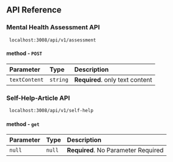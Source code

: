 ## API Reference

### Mental Health Assessment API

```
 localhost:3008/api/v1/assessment
```

#### method - `POST`

| Parameter     | Type     | Description                     |
| :------------ | :------- | :------------------------------ |
| `textContent` | `string` | **Required**. only text content |

### Self-Help-Article API

```
 localhost:3008/api/v1/self-help
```

#### method - `get`

| Parameter | Type   | Description                         |
| :-------- | :----- | :---------------------------------- |
| `null`    | `null` | **Required**. No Parameter Required |
